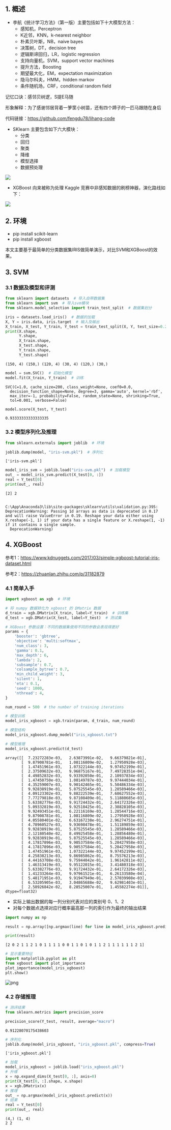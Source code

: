 
## 1. 概述

* 李航《统计学习方法》（第一版）主要包括如下十大模型方法：
    * 感知机，Perceptron
    * K近邻，KNN，k-nearest neighbor
    * 朴素贝叶斯，NB，naive bayes
    * 决策树，DT，decision tree
    * 逻辑斯谛回归，LR，logistic regression
    * 支持向量机，SVM，support vector machines
    * 提升方法，Boosting
    * 期望最大化，EM，expectation maximization
    * 隐马尔科夫，HMM，hidden markov
    * 条件随机场，CRF，conditional random field
    

记忆口诀：感邻贝树逻，S提E马随

形象解释：为了感谢邻居背着一箩筐小树苗，还有四个蹄子的一匹马跟随在身后

代码链接：https://github.com/fengdu78/lihang-code

* SKlearn 主要包含如下六大模块：
    * 分类
    * 回归
    * 聚类
    * 降维
    * 模型选择
    * 数据预处理
    

![](./sklearn.png)

* XGBoost 向来被称为处理 Kaggle 竞赛中非感知数据的刷榜神器，演化路线如下：

![](./xgboost.jpg)

## 2. 环境
* pip install scikit-learn
* pip install xgboost

本文主要基于最简单的分类数据集IRIS做简单演示，对比SVM和XGBoost的效果。

## 3. SVM

### 3.1 数据及模型和评测


```python
from sklearn import datasets  # 导入自带数据集
from sklearn import svm  # 导入svm模块
from sklearn.model_selection import train_test_split  # 数据集划分
```


```python
iris = datasets.load_iris()  # 数据的加载
X, Y = iris.data, iris.target  # 输入及输出
X_train, X_test, Y_train, Y_test = train_test_split(X, Y, test_size=0.2)
print(X.shape,
      Y.shape,
      X_train.shape,
      X_test.shape,
      Y_train.shape,
      Y_test.shape)
```

    (150, 4) (150,) (120, 4) (30, 4) (120,) (30,)



```python
model = svm.SVC()  # 初始化模型
model.fit(X_train, Y_train)  # 训练
```




    SVC(C=1.0, cache_size=200, class_weight=None, coef0=0.0,
      decision_function_shape=None, degree=3, gamma='auto', kernel='rbf',
      max_iter=-1, probability=False, random_state=None, shrinking=True,
      tol=0.001, verbose=False)




```python
model.score(X_test, Y_test)
```




    0.93333333333333335



### 3.2 模型序列化及推理


```python
from sklearn.externals import joblib  # 环境

joblib.dump(model, "iris-svm.pkl")  # 序列化
```




    ['iris-svm.pkl']




```python
model_iris_svm = joblib.load("iris-svm.pkl")  # 加载模型
out_ = model_iris_svm.predict(X_test[0, :])
real = Y_test[0]
print(out_, real)
```

    [2] 2


    C:\App\Anaconda3\lib\site-packages\sklearn\utils\validation.py:395: DeprecationWarning: Passing 1d arrays as data is deprecated in 0.17 and will raise ValueError in 0.19. Reshape your data either using X.reshape(-1, 1) if your data has a single feature or X.reshape(1, -1) if it contains a single sample.
      DeprecationWarning)


## 4. XGBoost

参考1：https://www.kdnuggets.com/2017/03/simple-xgboost-tutorial-iris-dataset.html

参考2：https://zhuanlan.zhihu.com/p/31182879

### 4.1 简单入手


```python
import xgboost as xgb  # 环境
```


```python
# 将 numpy 数据转化为 xgboost 的 DMatrix 数据
d_train = xgb.DMatrix(X_train, label=Y_train)  # 训练集
d_test = xgb.DMatrix(X_test, label=Y_test)  # 测试集
```


```python
# XGBoost 参数设置：不同的数据集使用不同的参数会表现得更好
params = {
    'booster': 'gbtree',
    'objective': 'multi:softmax',
    'num_class': 3,
    'gamma': 0.1,
    'max_depth': 6,
    'lambda': 2,
    'subsample': 0.7,
    'colsample_bytree': 0.7,
    'min_child_weight': 3,
    'silent': 1,
    'eta': 0.1,
    'seed': 1000,
    'nthread': 4,
}

num_round = 500  # the number of training iterations
```


```python
# 模型训练
model_iris_xgboost = xgb.train(param, d_train, num_round)
```


```python
# 模型结构
model_iris_xgboost.dump_model("iris_xgboost.txt")
```


```python
# 模型推理
model_iris_xgboost.predict(d_test)
```




    array([[  7.23272283e-03,   2.63873991e-02,   9.66379821e-01],
           [  9.87908781e-01,   1.08116809e-02,   1.27950928e-03],
           [  1.47451961e-03,   1.07322144e-03,   9.97452199e-01],
           [  2.37509632e-03,   9.96875167e-01,   7.49728351e-04],
           [  4.49852832e-03,   9.93392050e-01,   2.10937834e-03],
           [  1.47450750e-03,   1.08149787e-03,   9.97444034e-01],
           [  4.35259007e-03,   9.90142465e-01,   5.50486334e-03],
           [  9.92838919e-01,   5.87525545e-03,   1.28589466e-03],
           [  4.09123302e-03,   9.88222539e-01,   7.68627552e-03],
           [  7.77279818e-03,   9.87108409e-01,   5.11880685e-03],
           [  5.63382776e-03,   9.91724432e-01,   2.64172326e-03],
           [  5.09332819e-03,   9.92518425e-01,   2.38828105e-03],
           [  9.92493451e-01,   6.22116169e-03,   1.28544716e-03],
           [  9.87908781e-01,   1.08116809e-02,   1.27950928e-03],
           [  4.05580401e-02,   6.63167238e-01,   2.96274751e-01],
           [  4.78960527e-03,   9.93698478e-01,   1.51189859e-03],
           [  9.92838919e-01,   5.87525545e-03,   1.28589466e-03],
           [  2.12180540e-02,   8.49925458e-01,   1.28856480e-01],
           [  9.92838919e-01,   5.87525545e-03,   1.28589466e-03],
           [  4.17817896e-03,   9.90537584e-01,   5.28427958e-03],
           [  4.17817896e-03,   9.90537584e-01,   5.28427958e-03],
           [  1.47451961e-03,   1.07322144e-03,   9.97452199e-01],
           [  4.25838213e-03,   9.86985862e-01,   8.75576213e-03],
           [  4.44163708e-03,   9.75944042e-01,   1.96142811e-02],
           [  1.46313419e-03,   9.95122015e-01,   3.41480318e-03],
           [  5.63382776e-03,   9.91724432e-01,   2.64172326e-03],
           [  1.41233264e-03,   9.97961521e-01,   6.26133580e-04],
           [  5.48171951e-03,   9.91947949e-01,   2.57039908e-03],
           [  6.53205905e-03,   3.04865688e-02,   9.62981403e-01],
           [  2.58926842e-02,   8.28525007e-01,   1.45582274e-01]], dtype=float32)



* 实际上输出数据的每一列分别代表对应的类别号 0、1、2
* 对每个数据点选择对应行概率最高那一列的索引作为最终的输出结果


```python
import numpy as np

result = np.array([np.argmax(line) for line in model_iris_xgboost.predict(d_test)])

print(result)
```

    [2 0 2 1 1 2 1 0 1 1 1 1 0 0 1 1 0 1 0 1 1 2 1 1 1 1 1 1 2 1]



```python
# 显示重要特征
import matplotlib.pyplot as plt
from xgboost import plot_importance
plot_importance(model_iris_xgboost)
plt.show()
```


![png](output_25_0.png)


### 4.2 存储推理


```python
# 测评结果
from sklearn.metrics import precision_score

precision_score(Y_test, result, average="macro")
```




    0.91228070175438603




```python
# 序列化
joblib.dump(model_iris_xgboost, "iris_xgboost.pkl", compress=True)
```




    ['iris_xgboost.pkl']




```python
# 加载
model_iris_xgboost = joblib.load("iris_xgboost.pkl")
# 升维
x = np.expand_dims(X_test[0, :], axis=0)
print(X_test[0, :].shape, x.shape)
x = xgb.DMatrix(x)
# 推理
out_ = np.argmax(model_iris_xgboost.predict(x))
# 结果           
real = Y_test[0]
print(out_, real)
```

    (4,) (1, 4)
    2 2

